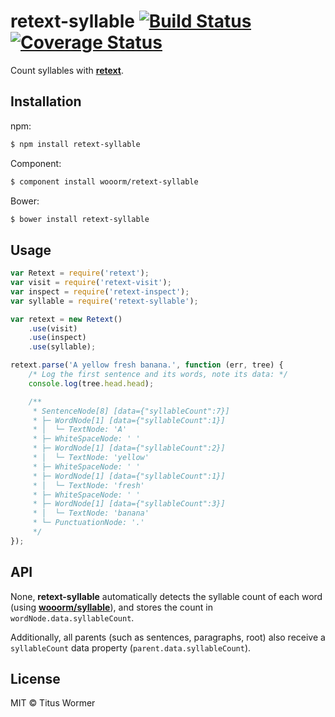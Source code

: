 # retext-syllable [![Build Status](https://img.shields.io/travis/wooorm/retext-syllable.svg?style=flat)](https://travis-ci.org/wooorm/retext-syllable) [![Coverage Status](https://img.shields.io/coveralls/wooorm/retext-syllable.svg?style=flat)](https://coveralls.io/r/wooorm/retext-syllable?branch=master)

Count syllables with **[retext](https://github.com/wooorm/retext "Retext")**.

## Installation

npm:
```sh
$ npm install retext-syllable
```

Component:
```sh
$ component install wooorm/retext-syllable
```

Bower:
```sh
$ bower install retext-syllable
```

## Usage

```js
var Retext = require('retext');
var visit = require('retext-visit');
var inspect = require('retext-inspect');
var syllable = require('retext-syllable');

var retext = new Retext()
    .use(visit)
    .use(inspect)
    .use(syllable);

retext.parse('A yellow fresh banana.', function (err, tree) {
    /* Log the first sentence and its words, note its data: */
    console.log(tree.head.head);

    /**
     * SentenceNode[8] [data={"syllableCount":7}]
     * ├─ WordNode[1] [data={"syllableCount":1}]
     * │  └─ TextNode: 'A'
     * ├─ WhiteSpaceNode: ' '
     * ├─ WordNode[1] [data={"syllableCount":2}]
     * │  └─ TextNode: 'yellow'
     * ├─ WhiteSpaceNode: ' '
     * ├─ WordNode[1] [data={"syllableCount":1}]
     * │  └─ TextNode: 'fresh'
     * ├─ WhiteSpaceNode: ' '
     * ├─ WordNode[1] [data={"syllableCount":3}]
     * │  └─ TextNode: 'banana'
     * └─ PunctuationNode: '.'
     */
});
```

## API

None, **retext-syllable** automatically detects the syllable count of each word (using **[wooorm/syllable](https://github.com/wooorm/syllable)**), and stores the count in `wordNode.data.syllableCount`.

Additionally, all parents (such as sentences, paragraphs, root) also receive a `syllableCount` data property (`parent.data.syllableCount`).

## License

MIT © Titus Wormer
